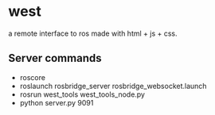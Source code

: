 # west
a remote interface to ros made with html + js + css.

## Server commands
- roscore
- roslaunch rosbridge_server rosbridge_websocket.launch
- rosrun west_tools west_tools_node.py
- python server.py 9091
